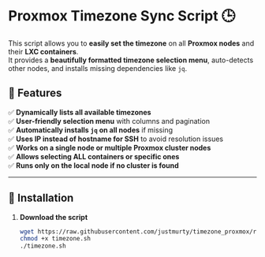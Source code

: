 # Proxmox Timezone Sync Script 🕒

This script allows you to **easily set the timezone** on all **Proxmox nodes** and their **LXC containers**.  
It provides a **beautifully formatted timezone selection menu**, auto-detects other nodes, and installs missing dependencies like `jq`.

## 🚀 Features
✅ **Dynamically lists all available timezones**  
✅ **User-friendly selection menu** with columns and pagination  
✅ **Automatically installs `jq` on all nodes** if missing  
✅ **Uses IP instead of hostname for SSH** to avoid resolution issues  
✅ **Works on a single node or multiple Proxmox cluster nodes**  
✅ **Allows selecting ALL containers or specific ones**  
✅ **Runs only on the local node if no cluster is found**  

---

## 📌 Installation

1. **Download the script**
   ```bash
   wget https://raw.githubusercontent.com/justmurty/timezone_proxmox/refs/heads/main/timezone.sh
   chmod +x timezone.sh
   ./timezone.sh


